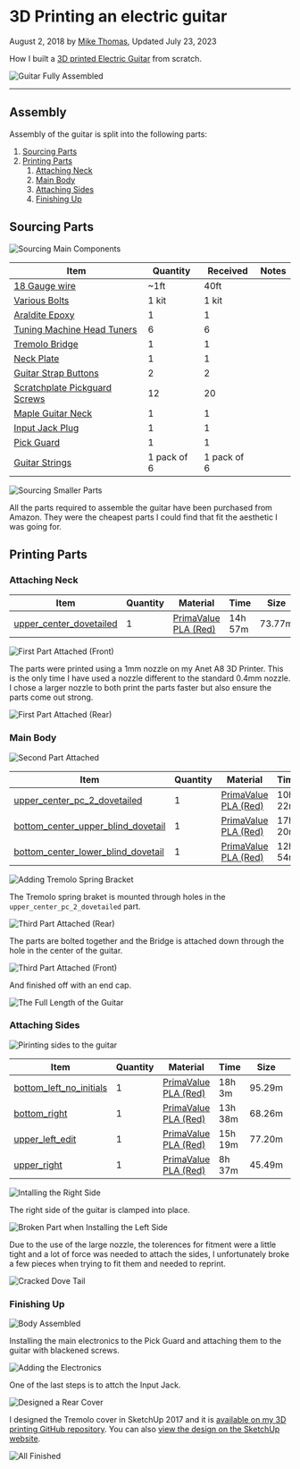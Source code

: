 # 3D Printing an electric guitar

August 2, 2018 by [Mike Thomas](https://github.com/mikepthomas),
Updated July 23, 2023

How I built a [3D printed Electric Guitar](https://www.thingiverse.com/thing:1241278) from scratch.

![Guitar Fully Assembled](https://github.com/mikepthomas/mikepthomas.github.io/raw/develop/src/img/guitar/guitar-hero.jpg)

---

## Assembly

Assembly of the guitar is split into the following parts:

1. [Sourcing Parts](#sourcing-parts)
2. [Printing Parts](#printing-parts)
   1. [Attaching Neck](#attaching-neck)
   2. [Main Body](#main-body)
   3. [Attaching Sides](#attaching-sides)
   4. [Finishing Up](#finishing-up)

## Sourcing Parts

![Sourcing Main Components](https://github.com/mikepthomas/mikepthomas.github.io/raw/develop/src/img/guitar/01-sourcing-parts.jpg)

| Item                                                                            | Quantity    | Received    | Notes |
| ------------------------------------------------------------------------------- | ----------- | ----------- | ----- |
| [18 Gauge wire](https://www.amazon.co.uk/gp/product/B01G50DHFS)                 | ~1ft        | 40ft        |       |
| [Various Bolts](https://www.amazon.co.uk/gp/product/B00B22VHPC)                 | 1 kit       | 1 kit       |       |
| [Araldite Epoxy](https://www.amazon.co.uk/gp/product/B00AU0MW1K)                | 1           | 1           |       |
| [Tuning Machine Head Tuners](https://www.amazon.co.uk/gp/product/B01JUMZ5J4)    | 6           | 6           |       |
| [Tremolo Bridge](https://www.amazon.co.uk/gp/product/B00BQUZXI2)                | 1           | 1           |       |
| [Neck Plate](https://www.amazon.co.uk/gp/product/B0191AGUIU)                    | 1           | 1           |       |
| [Guitar Strap Buttons](https://www.amazon.co.uk/gp/product/B01LWI4Q4Q)          | 2           | 2           |       |
| [Scratchplate Pickguard Screws](https://www.amazon.co.uk/gp/product/B00HS52RZG) | 12          | 20          |       |
| [Maple Guitar Neck](https://www.amazon.co.uk/gp/product/B01ID9F25W)             | 1           | 1           |       |
| [Input Jack Plug](https://www.amazon.co.uk/gp/product/B01ABU19OO)               | 1           | 1           |       |
| [Pick Guard](https://www.amazon.co.uk/gp/product/B00APB3FFQ)                    | 1           | 1           |       |
| [Guitar Strings](https://www.amazon.co.uk/gp/product/B0002PBS6I)                | 1 pack of 6 | 1 pack of 6 |       |

![Sourcing Smaller Parts](https://github.com/mikepthomas/mikepthomas.github.io/raw/develop/src/img/guitar/02-finished-sourcing.jpg)

All the parts required to assemble the guitar have been purchased from Amazon. They were the cheapest parts I could find that fit the aesthetic I was going for.

## Printing Parts

### Attaching Neck

| Item                                                                       | Quantity | Material                                                       | Time    | Size   | Weight  | Cost  |      Printed       | Notes |
| -------------------------------------------------------------------------- | -------- | -------------------------------------------------------------- | ------- | ------ | ------- | ----- | :----------------: | ----- |
| [upper_center_dovetailed](https://www.thingiverse.com/thing:1241278/files) | 1        | [PrimaValue PLA (Red)](printer-filament.md#primavalue-pla-red) | 14h 57m | 73.77m | 220.01g | £5.30 | :heavy_check_mark: |       |

![First Part Attached (Front)](https://github.com/mikepthomas/mikepthomas.github.io/raw/develop/src/img/guitar/03-first-part-front.jpg)

The parts were printed using a 1mm nozzle on my Anet A8 3D Printer. This is the only time I have used a nozzle different to the standard 0.4mm nozzle. I chose a larger nozzle to both print the parts faster but also ensure the parts come out strong.

![First Part Attached (Rear)](https://github.com/mikepthomas/mikepthomas.github.io/raw/develop/src/img/guitar/04-first-part-rear.jpg)

### Main Body

![Second Part Attached](https://github.com/mikepthomas/mikepthomas.github.io/raw/develop/src/img/guitar/05-second-part.jpg)

| Item                                                                                  | Quantity | Material                                                       | Time    | Size   | Weight   | Cost  |      Printed       | Notes |
| ------------------------------------------------------------------------------------- | -------- | -------------------------------------------------------------- | ------- | ------ | -------- | ----- | :----------------: | ----- |
| [upper_center_pc_2_dovetailed](https://www.thingiverse.com/thing:1241278/files)       | 1        | [PrimaValue PLA (Red)](printer-filament.md#primavalue-pla-red) | 10h 22m | 45.70m | 136.29g  | £3.28 | :heavy_check_mark: |       |
| [bottom_center_upper_blind_dovetail](https://www.thingiverse.com/thing:1241278/files) | 1        | [PrimaValue PLA (Red)](printer-filament.md#primavalue-pla-red) | 17h 20m | 74.32m | 221.266g | £5.54 | :heavy_check_mark: |       |
| [bottom_center_lower_blind_dovetail](https://www.thingiverse.com/thing:1241278/files) | 1        | [PrimaValue PLA (Red)](printer-filament.md#primavalue-pla-red) | 12h 54m | 70.29m | 209.64g  | £5.05 | :heavy_check_mark: |       |

![Adding Tremolo Spring Bracket](https://github.com/mikepthomas/mikepthomas.github.io/raw/develop/src/img/guitar/06-tension-springs.jpg)

The Tremolo spring braket is mounted through holes in the `upper_center_pc_2_dovetailed` part.

![Third Part Attached (Rear)](https://github.com/mikepthomas/mikepthomas.github.io/raw/develop/src/img/guitar/07-third-part-back.jpg)

The parts are bolted together and the Bridge is attached down through the hole in the center of the guitar.

![Third Part Attached (Front)](https://github.com/mikepthomas/mikepthomas.github.io/raw/develop/src/img/guitar/08-third-part-front.jpg)

And finished off with an end cap.

![The Full Length of the Guitar](https://github.com/mikepthomas/mikepthomas.github.io/raw/develop/src/img/guitar/09-full-length.jpg)

### Attaching Sides

![Pirinting sides to the guitar](https://github.com/mikepthomas/mikepthomas.github.io/raw/develop/src/img/guitar/10-sides.jpg)

| Item                                                                       | Quantity | Material                                                       | Time    | Size   | Weight  | Cost  |      Printed       | Notes |
| -------------------------------------------------------------------------- | -------- | -------------------------------------------------------------- | ------- | ------ | ------- | ----- | :----------------: | ----- |
| [bottom_left_no_initials](https://www.thingiverse.com/thing:1241278/files) | 1        | [PrimaValue PLA (Red)](printer-filament.md#primavalue-pla-red) | 18h 3m  | 95.29m | 284.22g | £6.85 | :heavy_check_mark: |       |
| [bottom_right](https://www.thingiverse.com/thing:1241278/files)            | 1        | [PrimaValue PLA (Red)](printer-filament.md#primavalue-pla-red) | 13h 38m | 68.26m | 136.29g | £4.90 | :heavy_check_mark: |       |
| [upper_left_edit](https://www.thingiverse.com/thing:1241278/files)         | 1        | [PrimaValue PLA (Red)](printer-filament.md#primavalue-pla-red) | 15h 19m | 77.20m | 230.26g | £5.55 | :heavy_check_mark: |       |
| [upper_right](https://www.thingiverse.com/thing:1241278/files)             | 1        | [PrimaValue PLA (Red)](printer-filament.md#primavalue-pla-red) | 8h 37m  | 45.49m | 135.67g | £3.27 | :heavy_check_mark: |       |

![Intalling the Right Side](https://github.com/mikepthomas/mikepthomas.github.io/raw/develop/src/img/guitar/11-sides-install.jpg)

The right side of the guitar is clamped into place.

![Broken Part when Installing the Left Side](https://github.com/mikepthomas/mikepthomas.github.io/raw/develop/src/img/guitar/12-almost-there.jpg)

Due to the use of the large nozzle, the tolerences for fitment were a little tight and a lot of force was needed to attach the sides, I unfortunately broke a few pieces when trying to fit them and needed to reprint.

![Cracked Dove Tail](https://github.com/mikepthomas/mikepthomas.github.io/raw/develop/src/img/guitar/13-sides-clamping.jpg)

### Finishing Up

![Body Assembled](https://github.com/mikepthomas/mikepthomas.github.io/raw/develop/src/img/guitar/14-body-finished.jpg)

Installing the main electronics to the Pick Guard and attaching them to the guitar with blackened screws.

![Adding the Electronics](https://github.com/mikepthomas/mikepthomas.github.io/raw/develop/src/img/guitar/15-electronics.jpg)

One of the last steps is to attch the Input Jack.

![Designed a Rear Cover](https://github.com/mikepthomas/mikepthomas.github.io/raw/develop/src/img/guitar/16-rear-cover.jpg)

I designed the Tremolo cover in SketchUp 2017 and it is [available on my 3D printing GitHub repository](https://github.com/mikepthomas/3dprinting/blob/main/Designs/Guitar%20Tremolo%20Cover/Tremolo%20Cover.stl). You can also [view the design on the SketchUp website](https://app.sketchup.com/share/tc/europe/pxdZncLrWzY?stoken=gDHVrREtDf6Prk3EPKV8_tvkqZzCViiDa9BCoXuSLfEOKwwUwz-NuO2FCFrlYMM9&source=web).

![All Finished](https://github.com/mikepthomas/mikepthomas.github.io/raw/develop/src/img/guitar/17-finished.jpg)
